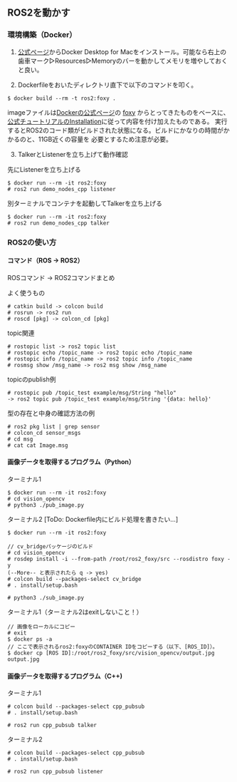 ## ROS2を動かす

### 環境構築（Docker）
1. [公式ページ](https://hub.docker.com/editions/community/docker-ce-desktop-mac)からDocker Desktop for Macをインストール。可能なら右上の歯車マーク▷Resources▷Memoryのバーを動かしてメモリを増やしておくと良い。

2. Dockerfileをおいたディレクトリ直下で以下のコマンドを叩く。

```
$ docker build --rm -t ros2:foxy .
```

imageファイルは[Dockerの公式ページ](https://hub.docker.com/_/ros)の
[foxy](https://github.com/osrf/docker_images/blob/df19ab7d5993d3b78a908362cdcd1479a8e78b35/ros/foxy/ubuntu/focal/ros-base/Dockerfile)
からとってきたものをベースに、[公式チュートリアルのInstallation](https://docs.ros.org/en/foxy/Installation/Ubuntu-Development-Setup.html)に従って内容を付け加えたものである。
実行するとROS2のコード類がビルドされた状態になる。ビルドにかなりの時間がかかるのと、11GB近くの容量を
必要とするため注意が必要。

3. TalkerとListenerを立ち上げて動作確認

先にListenerを立ち上げる
```
$ docker run --rm -it ros2:foxy
# ros2 run demo_nodes_cpp listener
```

別ターミナルでコンテナを起動してTalkerを立ち上げる
```
$ docker run --rm -it ros2:foxy
# ros2 run demo_nodes_cpp talker
```

### ROS2の使い方

#### コマンド（ROS -> ROS2）

ROSコマンド -> ROS2コマンドまとめ

よく使うもの
```
# catkin build -> colcon build
# rosrun -> ros2 run
# roscd [pkg] -> colcon_cd [pkg]
```

topic関連
```
# rostopic list -> ros2 topic list
# rostopic echo /topic_name -> ros2 topic echo /topic_name
# rostopic info /topic_name -> ros2 topic info /topic_name
# rosmsg show /msg_name -> ros2 msg show /msg_name
```

topicのpublish例
```
# rostopic pub /topic_test example/msg/String "hello"
-> ros2 topic pub /topic_test example/msg/String '{data: hello}'
```

型の存在と中身の確認方法の例
```
# ros2 pkg list | grep sensor
# colcon_cd sensor_msgs
# cd msg
# cat cat Image.msg
```

#### 画像データを取得するプログラム（Python）

ターミナル1
```
$ docker run --rm -it ros2:foxy
# cd vision_opencv
# python3 ./pub_image.py
```

ターミナル2 [ToDo: Dockerfile内にビルド処理を書きたい...]
```
$ docker run --rm -it ros2:foxy

// cv_bridgeパッケージのビルド
# cd vision_opencv
# rosdep install -i --from-path /root/ros2_foxy/src --rosdistro foxy -y
(--More-- と表示されたら q -> yes)
# colcon build --packages-select cv_bridge
# . install/setup.bash

# python3 ./sub_image.py
```

ターミナル1（ターミナル2はexitしないこと！）
```
// 画像をローカルにコピー
# exit
$ docker ps -a
// ここで表示されるros2:foxyのCONTAINER IDをコピーする（以下、[ROS_ID]）。
$ docker cp [ROS ID]:/root/ros2_foxy/src/vision_opencv/output.jpg output.jpg
```

#### 画像データを取得するプログラム（C++)
ターミナル1
```
# colcon build --packages-select cpp_pubsub
# . install/setup.bash

# ros2 run cpp_pubsub talker
```

ターミナル2
```
# colcon build --packages-select cpp_pubsub
# . install/setup.bash

# ros2 run cpp_pubsub listener
```

<!-- 参考記事
https://qiita.com/porizou1/items/16ea8783f41fc5cac361
https://qiita.com/NeK/items/33d62c61fc1a8c0c233e
-->

<!-- ROS2でUSBカメラ
https://github.com/klintan/ros2_usb_camera
https://www.slideshare.net/MasaruMorita/06-5157-ros2
-->

<!--
// 適当な画像をpublish
$ ros2 topic pub /cam/image_raw sensor_msgs/msg/Image '{height: 4, width: 4, data:[0,0,0,0,1,1,1,1,0,0,0,0,1,1,1,1]}'
-->

<!--
# This message contains an uncompressed image
# (0, 0) is at top-left corner of image

std_msgs/Header header # Header timestamp should be acquisition time of image
                             # Header frame_id should be optical frame of camera
                             # origin of frame should be optical center of cameara
                             # +x should point to the right in the image
                             # +y should point down in the image
                             # +z should point into to plane of the image
                             # If the frame_id here and the frame_id of the CameraInfo
                             # message associated with the image conflict
                             # the behavior is undefined

uint32 height                # image height, that is, number of rows
uint32 width                 # image width, that is, number of columns

# The legal values for encoding are in file src/image_encodings.cpp
# If you want to standardize a new string format, join
# ros-users@lists.ros.org and send an email proposing a new encoding.

string encoding       # Encoding of pixels -- channel meaning, ordering, size
                      # taken from the list of strings in include/sensor_msgs/image_encodings.hpp

uint8 is_bigendian    # is this data bigendian?
uint32 step           # Full row length in bytes
uint8[] data          # actual matrix data, size is (step * rows)
-->

<!--
Dockerfile関連
・yesを打たなくていいようにするには install -y と記述する
・https://answers.ros.org/question/319610/create-dockerfile-for-ros2-package-ament_cmake-error/
-->
